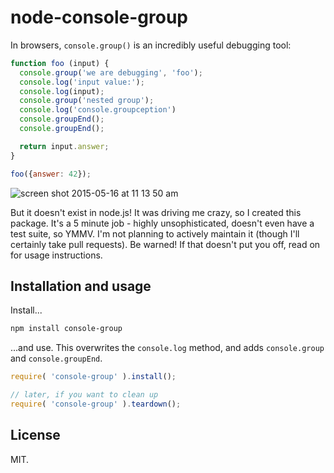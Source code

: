 # node-console-group

In browsers, `console.group()` is an incredibly useful debugging tool:

```js
function foo (input) {
  console.group('we are debugging', 'foo');
  console.log('input value:');
  console.log(input);
  console.group('nested group');
  console.log('console.groupception')
  console.groupEnd();
  console.groupEnd();

  return input.answer;
}

foo({answer: 42});
```

![screen shot 2015-05-16 at 11 13 50 am](https://cloud.githubusercontent.com/assets/1162160/7666709/b6fa0050-fbbc-11e4-90a6-59f3134eca9b.png)

But it doesn't exist in node.js! It was driving me crazy, so I created this package. It's a 5 minute job - highly unsophisticated, doesn't even have a test suite, so YMMV. I'm not planning to actively maintain it (though I'll certainly take pull requests). Be warned! If that doesn't put you off, read on for usage instructions.

## Installation and usage

Install...

```bash
npm install console-group
```

...and use. This overwrites the `console.log` method, and adds `console.group` and `console.groupEnd`.

```js
require( 'console-group' ).install();

// later, if you want to clean up
require( 'console-group' ).teardown();
```


## License

MIT.
